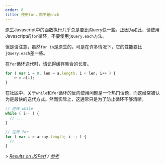 ```yaml
---
order: 8
title: 使用for，而不是each
---
```


原生Javascript中的函数执行几乎总是要比jQuery快一些。正因为如此，请使用Javascript的`for`循环，不要使用`jQuery.each`方法。

但是请注意，虽然`for in`是原生的，可是在许多情况下，它的性能要比`jQuery.each`差一些。

在`for`循环迭代时，请记得缓存集合的长度。

```js
for ( var i = 0, len = a.length; i < len; i++ ) {
	e = a[i];
}
```

在社区中，关于`while`和`for`循环的反向使用问题是一个热门话题，而这经常被认为是最快的迭代方式。然而实际上，这通常只是为了防止循环不够清晰。

```js
// 逆转 while
while ( i-- ) {
  // ...
}

// 逆转 for
for ( var i = array.length; i--; ) {
  // ...
}
```

*> [Results on JSPerf](http://jsperf.com/browser-diet-jquery-each-vs-for-loop) / [参考](https://github.com/zenorocha/browser-diet/wiki/References#use-for-instead-of-each)*
